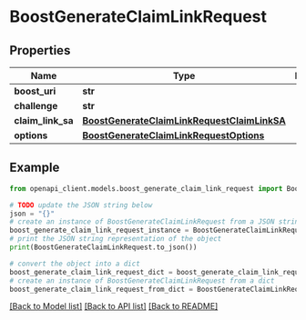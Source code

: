 # BoostGenerateClaimLinkRequest


## Properties

Name | Type | Description | Notes
------------ | ------------- | ------------- | -------------
**boost_uri** | **str** |  | 
**challenge** | **str** |  | [optional] 
**claim_link_sa** | [**BoostGenerateClaimLinkRequestClaimLinkSA**](BoostGenerateClaimLinkRequestClaimLinkSA.md) |  | 
**options** | [**BoostGenerateClaimLinkRequestOptions**](BoostGenerateClaimLinkRequestOptions.md) |  | [optional] 

## Example

```python
from openapi_client.models.boost_generate_claim_link_request import BoostGenerateClaimLinkRequest

# TODO update the JSON string below
json = "{}"
# create an instance of BoostGenerateClaimLinkRequest from a JSON string
boost_generate_claim_link_request_instance = BoostGenerateClaimLinkRequest.from_json(json)
# print the JSON string representation of the object
print(BoostGenerateClaimLinkRequest.to_json())

# convert the object into a dict
boost_generate_claim_link_request_dict = boost_generate_claim_link_request_instance.to_dict()
# create an instance of BoostGenerateClaimLinkRequest from a dict
boost_generate_claim_link_request_from_dict = BoostGenerateClaimLinkRequest.from_dict(boost_generate_claim_link_request_dict)
```
[[Back to Model list]](../README.md#documentation-for-models) [[Back to API list]](../README.md#documentation-for-api-endpoints) [[Back to README]](../README.md)


